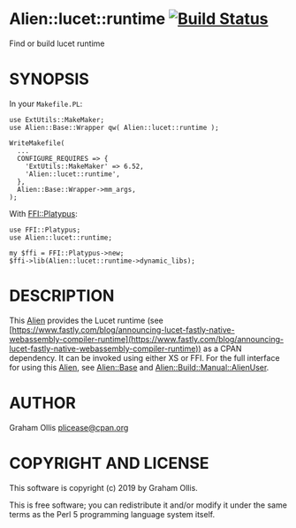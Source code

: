 # Alien::lucet::runtime [![Build Status](https://secure.travis-ci.org/plicease/Alien-lucet-runtime.png)](http://travis-ci.org/plicease/Alien-lucet-runtime)

Find or build lucet runtime

# SYNOPSIS

In your `Makefile.PL`:

    use ExtUtils::MakeMaker;
    use Alien::Base::Wrapper qw( Alien::lucet::runtime );
    
    WriteMakefile(
      ...
      CONFIGURE_REQUIRES => {
        'ExtUtils::MakeMaker' => 6.52,
        'Alien::lucet::runtime',
      },
      Alien::Base::Wrapper->mm_args,
    );

With [FFI::Platypus](https://metacpan.org/pod/FFI::Platypus):

    use FFI::Platypus;
    use Alien::lucet::runtime;
    
    my $ffi = FFI::Platypus->new;
    $ffi->lib(Alien::lucet::runtime->dynamic_libs);

# DESCRIPTION

This [Alien](https://metacpan.org/pod/Alien) provides the Lucet runtime (see
[https://www.fastly.com/blog/announcing-lucet-fastly-native-webassembly-compiler-runtime](https://www.fastly.com/blog/announcing-lucet-fastly-native-webassembly-compiler-runtime))
as a CPAN dependency.  It can be invoked using either XS or FFI.  For the
full interface for using this [Alien](https://metacpan.org/pod/Alien), see [Alien::Base](https://metacpan.org/pod/Alien::Base) and
[Alien::Build::Manual::AlienUser](https://metacpan.org/pod/Alien::Build::Manual::AlienUser).

# AUTHOR

Graham Ollis <plicease@cpan.org>

# COPYRIGHT AND LICENSE

This software is copyright (c) 2019 by Graham Ollis.

This is free software; you can redistribute it and/or modify it under
the same terms as the Perl 5 programming language system itself.
